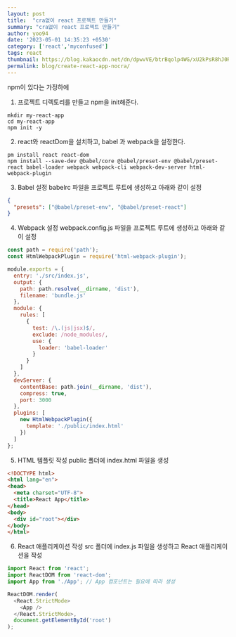 ```yaml
---
layout: post
title:  "cra없이 react 프로젝트 만들기"
summary: "cra없이 react 프로젝트 만들기"
author: yoo94
date: '2023-05-01 14:35:23 +0530'
category: ['react','myconfused']
tags: react
thumbnail: https://blog.kakaocdn.net/dn/dpwvVE/btrBqolp4WG/xU2kPsR8hJ0Rpx9B1LSoZ1/img.png
permalink: blog/create-react-app-nocra/
---
```

npm이 있다는 가정하에

1. 프로젝트 디렉토리를 만들고 npm을 init해준다.
```shell
mkdir my-react-app
cd my-react-app
npm init -y

```
2. react와 reactDom을 설치하고, babel 과 webpack을 설정한다.
```shell
pm install react react-dom
npm install --save-dev @babel/core @babel/preset-env @babel/preset-react babel-loader webpack webpack-cli webpack-dev-server html-webpack-plugin
```
3. Babel 설정
 babelrc 파일을 프로젝트 루트에 생성하고 아래와 같이 설정
```json
{
  "presets": ["@babel/preset-env", "@babel/preset-react"]
}
```
4. Webpack 설정
webpack.config.js 파일을 프로젝트 루트에 생성하고 아래와 같이 설정
```javascript
const path = require('path');
const HtmlWebpackPlugin = require('html-webpack-plugin');

module.exports = {
  entry: './src/index.js',
  output: {
    path: path.resolve(__dirname, 'dist'),
    filename: 'bundle.js'
  },
  module: {
    rules: [
      {
        test: /\.(js|jsx)$/,
        exclude: /node_modules/,
        use: {
          loader: 'babel-loader'
        }
      }
    ]
  },
  devServer: {
    contentBase: path.join(__dirname, 'dist'),
    compress: true,
    port: 3000
  },
  plugins: [
    new HtmlWebpackPlugin({
      template: './public/index.html'
    })
  ]
};

```
5. HTML 템플릿 작성
public 폴더에 index.html 파일을 생성
```html
<!DOCTYPE html>
<html lang="en">
<head>
  <meta charset="UTF-8">
  <title>React App</title>
</head>
<body>
  <div id="root"></div>
</body>
</html>
```
6. React 애플리케이션 작성
src 폴더에 index.js 파일을 생성하고 React 애플리케이션을 작성
```javascript
import React from 'react';
import ReactDOM from 'react-dom';
import App from './App'; // App 컴포넌트는 필요에 따라 생성

ReactDOM.render(
  <React.StrictMode>
    <App />
  </React.StrictMode>,
  document.getElementById('root')
);
```
